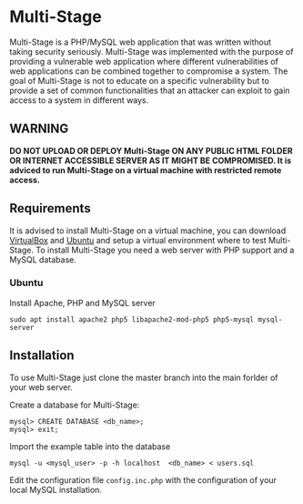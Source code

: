 # Multi-Stage

Multi-Stage is a PHP/MySQL web application that was written without taking security seriously. Multi-Stage was implemented with the purpose of providing a vulnerable web application where different vulnerabilities of web applications can be combined together to compromise a system. The goal of Multi-Stage is not to educate on a specific vulnerability but to provide a set of common functionalities that an attacker can exploit to gain access to a system in different ways.


## WARNING
**DO NOT UPLOAD OR DEPLOY Multi-Stage ON ANY PUBLIC HTML FOLDER OR INTERNET ACCESSIBLE SERVER AS IT MIGHT BE COMPROMISED.  It is adviced to run Multi-Stage on a virtual machine with restricted remote access.**

## Requirements 
It is advised to install Multi-Stage on a virtual machine, you can download [VirtualBox](https://www.virtualbox.org/) and [Ubuntu](https://www.ubuntu.com/download/desktop) and setup a virtual environment where to test Multi-Stage.
To install Multi-Stage you need a web server with PHP support and a MySQL database.

### Ubuntu
Install Apache, PHP and MySQL server

```
sudo apt install apache2 php5 libapache2-mod-php5 php5-mysql mysql-server
```

## Installation
To use Multi-Stage just clone the master branch into the main forlder of your
web server.

Create a database for Multi-Stage:

```
mysql> CREATE DATABASE <db_name>;
mysql> exit;
```

Import the example table into the database

```
mysql -u <mysql_user> -p -h localhost  <db_name> < users.sql
```

Edit the configuration file `config.inc.php` with the configuration of your local MySQL installation.

